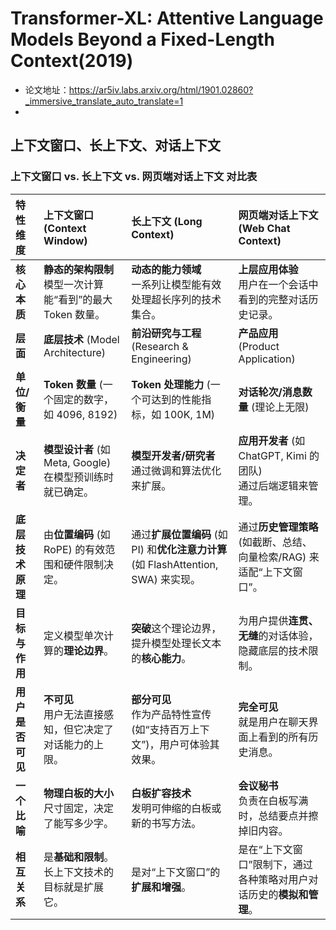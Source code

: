 # Transformer-XL: Attentive Language Models Beyond a Fixed-Length Context(2019)
- 论文地址：https://ar5iv.labs.arxiv.org/html/1901.02860?_immersive_translate_auto_translate=1
- 

## 上下文窗口、长上下文、对话上下文

### **上下文窗口 vs. 长上下文 vs. 网页端对话上下文 对比表**

| 特性维度 | 上下文窗口 (Context Window) | 长上下文 (Long Context) | 网页端对话上下文 (Web Chat Context) |
| :--- | :--- | :--- | :--- |
| **核心本质** | **静态的架构限制**<br>模型一次计算能“看到”的最大 Token 数量。 | **动态的能力领域**<br>一系列让模型能有效处理超长序列的技术集合。 | **上层应用体验**<br>用户在一个会话中看到的完整对话历史记录。 |
| **层面** | **底层技术** (Model Architecture) | **前沿研究与工程** (Research & Engineering) | **产品应用** (Product Application) |
| **单位/衡量** | **Token 数量** (一个固定的数字，如 4096, 8192) | **Token 处理能力** (一个可达到的性能指标，如 100K, 1M) | **对话轮次/消息数量** (理论上无限) |
| **决定者** | **模型设计者** (如 Meta, Google)<br>在模型预训练时就已确定。 | **模型开发者/研究者**<br>通过微调和算法优化来扩展。 | **应用开发者** (如 ChatGPT, Kimi 的团队)<br>通过后端逻辑来管理。 |
| **底层技术原理** | 由**位置编码** (如 RoPE) 的有效范围和硬件限制决定。 | 通过**扩展位置编码** (如 PI) 和**优化注意力计算** (如 FlashAttention, SWA) 来实现。 | 通过**历史管理策略** (如截断、总结、向量检索/RAG) 来适配“上下文窗口”。 |
| **目标与作用** | 定义模型单次计算的**理论边界**。 | **突破**这个理论边界，提升模型处理长文本的**核心能力**。 | 为用户提供**连贯、无缝**的对话体验，隐藏底层的技术限制。 |
| **用户是否可见** | **不可见**<br>用户无法直接感知，但它决定了对话能力的上限。 | **部分可见**<br>作为产品特性宣传 (如“支持百万上下文”)，用户可体验其效果。 | **完全可见**<br>就是用户在聊天界面上看到的所有历史消息。 |
| **一个比喻** | **物理白板的大小**<br>尺寸固定，决定了能写多少字。 | **白板扩容技术**<br>发明可伸缩的白板或新的书写方法。 | **会议秘书**<br>负责在白板写满时，总结要点并擦掉旧内容。 |
| **相互关系** | 是**基础和限制**。长上下文技术的目标就是扩展它。 | 是对“上下文窗口”的**扩展和增强**。 | 是在“上下文窗口”限制下，通过各种策略对用户对话历史的**模拟和管理**。 |


